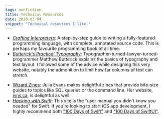 ```yaml
---
tags: nonfiction
title: Technical Resources
date: 2020-03-04
snippet: "Technical resources I like."
---
```



- [*Crafting Interpreters*](http://www.craftinginterpreters.com): A step-by-step guide to writing a fully-featured programming language, with complete, annotated source code. This is perhaps my favourite programming book of all time.
- [*Butterick's Practical Typography*](https://practicaltypography.com): Typographer-turned-lawyer-turned-programmer Matthew Butterick explains the basics of typography and text layout. I followed some of the advice while designing this very website, notably the admonition to limit how far columns of text can stretch.
* [Wizard Zines](https://wizardzines.com): Julia Evans makes delightful zines that provide bite-size guides to topics like SQL queries or the command line. Her website, [jvns.ca](https://jvns.ca), is delightful as well.
* [*Hacking with Swift*](https://www.hackingwithswift.com): This site is the "user manual you didn't know you needed" for Swift. If you're looking to start iOS app development, I highly recommend both ["100 Days of Swift"](https://www.hackingwithswift.com/100) and ["100 Days of SwiftUI"](https://www.hackingwithswift.com/100/swiftui).
